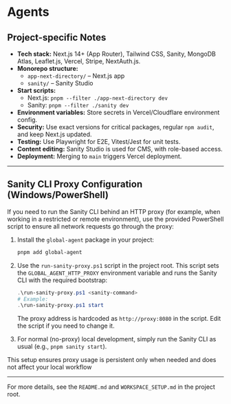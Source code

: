 # Agents

## Project-specific Notes

- **Tech stack:** Next.js 14+ (App Router), Tailwind CSS, Sanity, MongoDB Atlas, Leaflet.js, Vercel, Stripe, NextAuth.js.
- **Monorepo structure:**
  - `app-next-directory/` – Next.js app
  - `sanity/` – Sanity Studio
- **Start scripts:**
  - Next.js: `pnpm --filter ./app-next-directory dev`
  - Sanity: `pnpm --filter ./sanity dev`
- **Environment variables:** Store secrets in Vercel/Cloudflare environment config.
- **Security:** Use exact versions for critical packages, regular `npm audit`, and keep Next.js updated.
- **Testing:** Use Playwright for E2E, Vitest/Jest for unit tests.
- **Content editing:** Sanity Studio is used for CMS, with role-based access.
- **Deployment:** Merging to `main` triggers Vercel deployment.

---

## Sanity CLI Proxy Configuration (Windows/PowerShell)

If you need to run the Sanity CLI behind an HTTP proxy (for example, when working in a restricted or remote environment), use the provided PowerShell script to ensure all network requests go through the proxy:

1. Install the `global-agent` package in your project:

   ```powershell
   pnpm add global-agent
   ```

2. Use the `run-sanity-proxy.ps1` script in the project root. This script sets the `GLOBAL_AGENT_HTTP_PROXY` environment variable and runs the Sanity CLI with the required bootstrap:

   ```powershell
   .\run-sanity-proxy.ps1 <sanity-command>
   # Example:
   .\run-sanity-proxy.ps1 start
   ```

   The proxy address is hardcoded as `http://proxy:8080` in the script. Edit the script if you need to change it.
3. For normal (no-proxy) local development, simply run the Sanity CLI as usual (e.g., `pnpm sanity start`).

This setup ensures proxy usage is persistent only when needed and does not affect your local workflow

---

For more details, see the `README.md` and `WORKSPACE_SETUP.md` in the project root.
